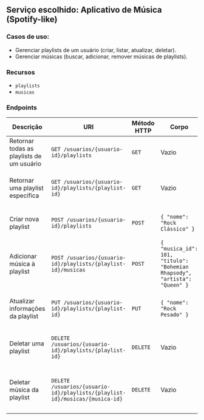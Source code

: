 ## Serviço escolhido: Aplicativo de Música (Spotify-like)

### Casos de uso:

- Gerenciar playlists de um usuário (criar, listar, atualizar, deletar).
- Gerenciar músicas (buscar, adicionar, remover músicas de playlists).

### Recursos

- `playlists`
- `musicas`

### Endpoints

| Descrição | URI | Método HTTP | Corpo | Resposta Esperada | Erros esperados |
| --- | --- | --- | --- | --- | --- |
| Retornar todas as playlists de um usuário | `GET /usuarios/{usuario-id}/playlists` | `GET` | Vazio | `200 OK` | `404 Not Found` - usuário não encontrado. |
| Retornar uma playlist específica | `GET /usuarios/{usuario-id}/playlists/{playlist-id}` | `GET` | Vazio | `200 OK` | `404 Not Found` - usuário ou playlist não encontrados. |
| Criar nova playlist | `POST /usuarios/{usuario-id}/playlists` | `POST` | `{ "nome": "Rock Clássico" }` | `201 Created` | `404 Not Found` - usuário não encontrado. |
| Adicionar música à playlist | `POST /usuarios/{usuario-id}/playlists/{playlist-id}/musicas` | `POST` | `{ "musica_id": 101, "titulo": "Bohemian Rhapsody", "artista": "Queen" }` | `201 Created` | `404 Not Found` - usuário não encontrado. |
| Atualizar informações da playlist | `PUT /usuarios/{usuario-id}/playlists/{playlist-id}` | `PUT` | `{ "nome": "Rock Pesado" }` | `200 OK` | `404 Not Found` - música ou playlist não encontrados. |
| Deletar uma playlist | `DELETE /usuarios/{usuario-id}/playlists/{playlist-id}` | `DELETE` | Vazio | `200 OK` | `404 Not Found` - usuário ou playlist não encontrados. |
| Deletar música da playlist | `DELETE /usuarios/{usuario-id}/playlists/{playlist-id}/musicas/{musica-id}` | `DELETE` | Vazio | `200 OK` | `404 Not Found` - usuário, playlist ou música não encontrados. |
